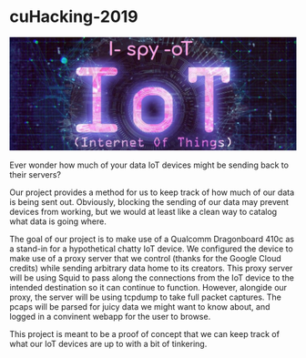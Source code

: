 # cuHacking-2019

![alt text](https://raw.githubusercontent.com/Munro-L/I-spy-oT__cuHacking-2019/master/presentations/banner.JPG)

Ever wonder how much of your data IoT devices might be sending back to their servers?

Our project provides a method for us to keep track of how much of our data is being sent out. Obviously, blocking the sending of our data may prevent devices from working, but we would at least like a clean way to catalog what data is going where.

The goal of our project is to make use of a Qualcomm Dragonboard 410c as a stand-in for a hypothetical chatty IoT device. We configured the device to make use of a proxy server that we control (thanks for the Google Cloud credits) while sending arbitrary data home to its creators. This proxy server will be using Squid to pass along the connections from the IoT device to the intended destination so it can continue to function. However, alongide our proxy, the server will be using tcpdump to take full packet captures. The pcaps will be parsed for juicy data we might want to know about, and logged in a convinent webapp for the user to browse. 

This project is meant to be a proof of concept that we can keep track of what our IoT devices are up to with a bit of tinkering. 
